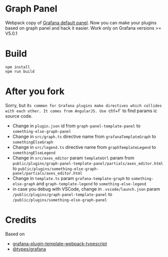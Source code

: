 # Graph Panel

Webpack copy of [Grafana default panel](http://docs.grafana.org/features/panels/graph/). 
Now you can make your plugins based on graph panel and hack it easier.
Work only on Grafana versions >= V5.0.1

# Build

```
npm install
npm run build
```

# After you fork

Sorry, but it`s common for Grafana plugins make directives which collides with each other. It comes from AngularJS.
Use `ctrl+f` to find params ic source code.

* Change in `plugin.json` id from `graph-panel-template-panel` to `something-else-graph-panel`
* Change in `src/graph.ts` directive name from `grafanaTemplateGraph` to `somethingElseGraph`
* Change in `src/legend.ts` directive name from `graphTemplateLegend` to `somethingElseLegend`
* Change in `src/axes_editor` param `templateUrl` param from `public/plugins/graph-panel-template-panel/partials/axes_editor.html` to `public/plugins/something-else-graph-panel/partials/axes_editor.html`
* Change in `template.ts` param `grafana-template-graph` to `something-else-graph` and `graph-template-legend` to `something-else-legend`
* in case you debug with VSCode, change in `.vscode/launch.json` param `/public/plugins/graph-panel-template-panel` to `/public/plugins/something-else-graph-panel`

# Credits

Based on 

* [grafana-plugin-template-webpack-typescript](https://github.com/CorpGlory/grafana-plugin-template-webpack-typescript) 
* [@types/grafana](https://github.com/CorpGlory/types-grafana)
